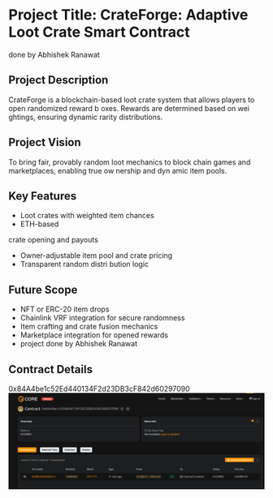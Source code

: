 # Project Title: CrateForge: Adaptive Loot Crate Smart Contract
done by Abhishek Ranawat 
## Project Description

CrateForge is a blockchain-based loot crate system that allows players to open randomized reward b oxes. Rewards are determined based on wei ghtings, ensuring dynamic rarity distributions.

## Project Vision

To bring fair, provably random loot mechanics to block chain games and marketplaces, enabling true ow nership and dyn amic   item   pools.

## Key Features

- Loot  crates with weighted item chances
- ETH-based

 crate opening and payouts
- Owner-adjustable item pool and crate pricing
- Transparent random distri bution logic
 
## Future Scope 

- NFT or ERC-20 item drops
- Chainlink VRF integration for secure randomness
- Item crafting and crate fusion mechanics
- Marketplace integration for opened rewards
- project done by Abhishek Ranawat 

## Contract Details
0x84A4be1c52Ed440134F2d23DB3cF842d60297090
![alt text](image.png)
